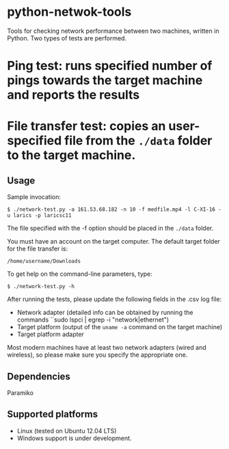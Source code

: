 python-netwok-tools
===================

Tools for checking network performance between two machines, written in Python. Two types of tests are performed.

  # Ping test: runs specified number of pings towards the target machine and reports the results

  # File transfer test: copies an user-specified file from the ``./data`` folder to the target machine. 



Usage
-----

Sample invocation:

    $ ./network-test.py -a 161.53.68.182 -n 10 -f medfile.mp4 -l C-XI-16 -u larics -p laricsc11 

The file specified with the -f option should be placed in the ``./data`` folder.

You must have an account on the target computer. The default target folder for the file transfer is:

    /home/username/Downloads



To get help on the command-line parameters, type:

    $ ./network-test.py -h

After running the tests, please update the following fields in the .csv log file:

  - Network adapter (detailed info can be obtained by running the commands ``sudo lspci | egrep -i "network|ethernet")
  - Target platform (output of the ``uname -a`` command on the target machine)
  - Target platform adapter


Most modern machines have at least two network adapters (wired and wireless), so please make sure you specify the appropriate one.

Dependencies
------------

Paramiko

Supported platforms
-------------------

  - Linux (tested on Ubuntu 12.04 LTS)
  - Windows support is under development.